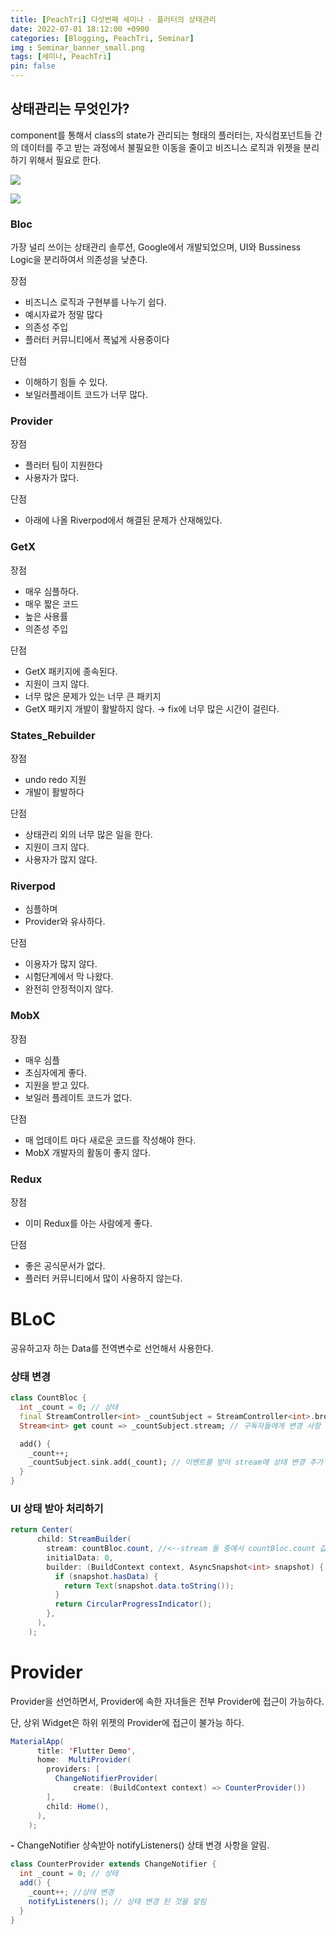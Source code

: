 ```yaml
---
title: [PeachTri] 다섯번째 세미나 - 플러터의 상태관리
date: 2022-07-01 18:12:00 +0900
categories: [Blogging, PeachTri, Seminar]
img : Seminar_banner_small.png
tags: [세미나, PeachTri]
pin: false
---
```

## 상태관리는 무엇인가?

component를 통해서 class의 state가 관리되는 형태의 플러터는, 자식컴포넌트들 간의 데이터를 주고 받는 과정에서 불필요한 이동을 줄이고 비즈니스 로직과 위젯을 분리하기 위해서 필요로 한다.

![](https://velog.velcdn.com/images/redforest/post/8aa80ff9-c505-4dc5-b991-3607d0c1c89f/image.png)

![](https://velog.velcdn.com/images/redforest/post/2cf45185-de92-4a03-a8b2-1afd5d332ab6/image.png)


### Bloc

가장 널리 쓰이는 상태관리 솔루션, Google에서 개발되었으며, UI와 Bussiness Logic을 분리하여서 의존성을 낮춘다.

장점

- 비즈니스 로직과 구현부를 나누기 쉽다.
- 예시자료가 정말 많다
- 의존성 주입
- 플러터 커뮤니티에서 폭넓게 사용중이다

단점

- 이해하기 힘들 수 있다.
- 보일러플레이트 코드가 너무 많다.

### Provider

장점

- 플러터 팀이 지원한다
- 사용자가 많다.

단점

- 아래에 나올 Riverpod에서 해결된 문제가 산재해있다.

### GetX

장점

- 매우 심플하다.
- 매우 짧은 코드
- 높은 사용률
- 의존성 주입

단점

- GetX 패키지에 종속된다.
- 지원이 크지 않다.
- 너무 많은 문제가 있는 너무 큰 패키지
- GetX 패키지 개발이 활발하지 않다. → fix에 너무 많은 시간이 걸린다.

### States_Rebuilder

장점

- undo redo 지원
- 개발이 활발하다

단점

- 상태관리 외의 너무 많은 일을 한다.
- 지원이 크지 않다.
- 사용자가 많지 않다.

### Riverpod

- 심플하며
- Provider와 유사하다.

단점

- 이용자가 많지 않다.
- 시험단계에서 막 나왔다.
- 완전히 안정적이지 않다.

### MobX

장점

- 매우 심플
- 초심자에게 좋다.
- 지원을 받고 있다.
- 보일러 플레이트 코드가 없다.

단점

- 매 업데이트 마다 새로운 코드를 작성해야 한다.
- MobX 개발자의 활동이 좋지 않다.

### Redux

장점

- 이미 Redux를 아는 사람에게 좋다.

단점

- 좋은 공식문서가 없다.
- 플러터 커뮤니티에서 많이 사용하지 않는다.

# BLoC

공유하고자 하는 Data를 전역변수로 선언해서 사용한다.

### 상태 변경

```dart
class CountBloc {
  int _count = 0; // 상태
  final StreamController<int> _countSubject = StreamController<int>.broadcast(); // Stream 생성
  Stream<int> get count => _countSubject.stream; // 구독자들에게 변경 사항 전송

  add() {
    _count++;
    _countSubject.sink.add(_count); // 이벤트를 받아 stream에 상태 변경 추가
  }
}
```

### UI 상태 받아 처리하기

```java
return Center(
      child: StreamBuilder(
        stream: countBloc.count, //<--stream 들 중에서 countBloc.count 값 구독
        initialData: 0,
        builder: (BuildContext context, AsyncSnapshot<int> snapshot) {
          if (snapshot.hasData) {
            return Text(snapshot.data.toString());
          }
          return CircularProgressIndicator();
        },
      ),
    );
```

# Provider

Provider을 선언하면서, Provider에 속한 자녀들은 전부 Provider에 접근이 가능하다.

단, 상위 Widget은 하위 위젯의 Provider에 접근이 불가능 하다.

```java
MaterialApp(
      title: 'Flutter Demo',
      home:  MultiProvider(
        providers: [
          ChangeNotifierProvider(
              create: (BuildContext context) => CounterProvider())
        ],
        child: Home(),
      ),
    );
```

**-** ChangeNotifier 상속받아 notifyListeners() 상태 변경 사항을 알림.

```java
class CounterProvider extends ChangeNotifier {
  int _count = 0; // 상태
  add() {
    _count++; //상태 변경
    notifyListeners(); // 상태 변경 된 것을 알림
  }
}
```
